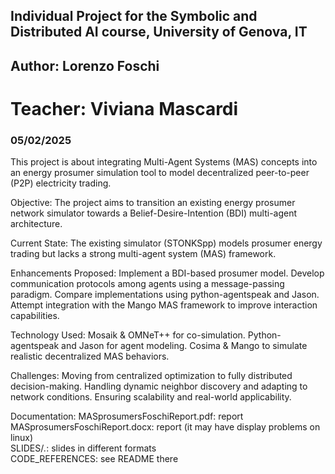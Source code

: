 ## Individual Project for the Symbolic and Distributed AI course, University of Genova, IT 
## Author: Lorenzo Foschi
# Teacher: Viviana Mascardi
### 05/02/2025

This project is about integrating Multi-Agent Systems (MAS) concepts into an energy prosumer simulation tool to model decentralized peer-to-peer (P2P) electricity trading. 

Objective: The project aims to transition an existing energy prosumer network simulator towards a Belief-Desire-Intention (BDI) multi-agent architecture. 

Current State: The existing simulator (STONKSpp) models prosumer energy trading but lacks a strong multi-agent system (MAS) framework. 

Enhancements Proposed: 
Implement a BDI-based prosumer model. 
Develop communication protocols among agents using a message-passing paradigm. 
Compare implementations using python-agentspeak and Jason. 
Attempt integration with the Mango MAS framework to improve interaction capabilities. 

Technology Used: 
Mosaik & OMNeT++ for co-simulation. 
Python-agentspeak and Jason for agent modeling. 
Cosima & Mango to simulate realistic decentralized MAS behaviors. 

Challenges: 
Moving from centralized optimization to fully distributed decision-making. 
Handling dynamic neighbor discovery and adapting to network conditions. 
Ensuring scalability and real-world applicability. 

Documentation:
MASprosumersFoschiReport.pdf: report   
MASprosumersFoschiReport.docx: report (it may have display problems on linux)  
SLIDES/*.*: slides in different formats  
CODE_REFERENCES: see README there  
